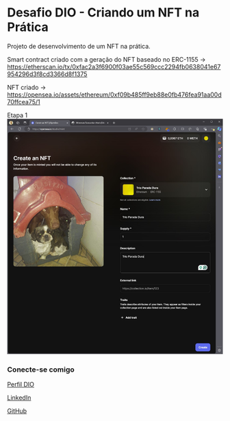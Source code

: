 # Desafio DIO - Criando um NFT na Prática

Projeto de desenvolvimento de um NFT na prática.

Smart contract criado com a geração do NFT baseado no ERC-1155 -> https://etherscan.io/tx/0xfac2a3f6900f03ae55c569ccc2294fb0638041e67954296d3f8cd3366d8f1375

NFT criado -> https://opensea.io/assets/ethereum/0xf09b485ff9eb88e0fb476fea91aa00d70ffcea75/1

Etapa 1 ![Etapa 1](https://github.com/FredLaffitte/dio-lab-desafio-criando-um-NFT-na-pratica/blob/main/images/Step1.jpg)



### Conecte-se comigo
[Perfil DIO](https://www.dio.me/users/frederico/)

[LinkedIn](https://www.linkedin.com/in/fredericolaffitte/)

[GitHub](https://github.com/FredLaffitte)
